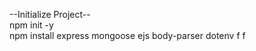--Initialize Project-- <br>
npm init -y <br>
npm install express mongoose ejs body-parser dotenv
f
f
